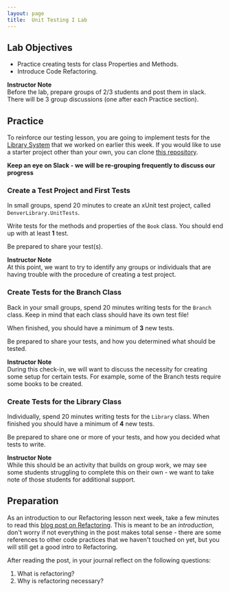 ```yaml
---
layout: page
title:  Unit Testing I Lab
---
```


## Lab Objectives
* Practice creating tests for class Properties and Methods.
* Introduce Code Refactoring.

<aside class="instructor-notes">
  <p><strong>Instructor Note</strong><br>Before the lab, prepare groups of 2/3 students and post them in slack.  There will be 3 group discussions (one after each Practice section).</p>
</aside>

## Practice

To reinforce our testing lesson, you are going to implement tests for the [Library System](/module1/labs/Week3/ClassInteraction) that we worked on earlier this week.  If you would like to use a starter project other than your own, you can clone [this repository](https://github.com/memcmahon/DenverLibrary).

**Keep an eye on Slack - we will be re-grouping frequently to discuss our progress**

### Create a Test Project and First Tests

In small groups, spend 20 minutes to create an xUnit test project, called `DenverLibrary.UnitTests`.

Write tests for the methods and properties of the `Book` class.  You should end up with at least **1** test.  

Be prepared to share your test(s).

<aside class="instructor-notes">
  <p><strong>Instructor Note</strong><br>At this point, we want to try to identify any groups or individuals that are having trouble with the procedure of creating a test project.</p>
</aside>

### Create Tests for the Branch Class

Back in your small groups, spend 20 minutes writing tests for the `Branch` class.  Keep in mind that each class should have its own test file!

When finished, you should have a minimum of **3** new tests.  

Be prepared to share your tests, and how you determined what should be tested.

<aside class="instructor-notes">
  <p><strong>Instructor Note</strong><br>During this check-in, we will want to discuss the necessity for creating some setup for certain tests.  For example, some of the Branch tests require some books to be created.</p>
</aside>

### Create Tests for the Library Class

Individually, spend 20 minutes writing tests for the `Library` class.  When finished you should have a minimum of **4** new tests.

Be prepared to share one or more of your tests, and how you decided what tests to write.

<aside class="instructor-notes">
  <p><strong>Instructor Note</strong><br>While this should be an activity that builds on group work, we may see some students struggling to complete this on their own - we want to take note of those students for additional support.</p>
</aside>

<!-- I wonder if it might be useful for when we do these small checkins on the lesson to do some wholegroup work on "What should we test in ____ class" before students go off to writing tests? I think this can be one of the trickier concepts for a new programmer is just the hurdle of trying to figure out what you should even be looking at from a testing perspective -->

<!-- I am glad you have an instructor note around the testing setup for certain tests. I imagine many folks might get tripped up on this - do we have any setup work in the lesson itself? -->

<!-- Overall, I think this lesson + lab combo is probably the biggest/burliest we've had yet. However, this does follow our model of gradual release, so I'm inclined to let it ride and see how it goes. What are you thinking specifically for Unit Testing Pt 2 - is that more of the same/more proactice? Or different concepts that we are adding on? I just wonder about if we push refactoring/scope out if necessary to focus more on the testing in Week 5 if necessary. -->
## Preparation

As an introduction to our Refactoring lesson next week, take a few minutes to read this [blog post on Refactoring](https://www.bmc.com/blogs/code-refactoring-explained/).  This is meant to be an _introduction_, don't worry if not everything in the post makes total sense - there are some references to other code practices that we haven't touched on yet, but you will still get a good intro to Refactoring.

After reading the post, in your journal reflect on the following questions:
1. What is refactoring?
1. Why is refactoring necessary?
